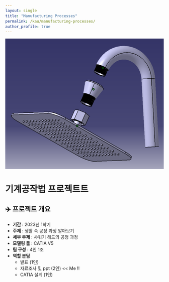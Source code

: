 ```yaml
---
layout: single
title: "Manufacturing Processes"
permalink: /kau/manufacturing-processes/
author_profile: true
---
```


![showerhead](/assets/images/kau/manufacturing-processes.png)

# 기계공작법 프로젝트트

## ✈️ 프로젝트 개요 
- **기간** : 2023년 1학기
- **주제** : 생활 속 공정 과정 알아보기 
- **세부 주제** : 샤워기 헤드의 공정 과정  
- **모델링 툴** : CATIA V5
- **팀 구성** : 4인 1조 
- **역할 분담** 
    - 발표 (1인)
    - 자료조사 및 ppt (2인) << Me !!
    - CATIA 설계 (1인)